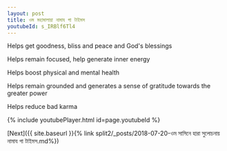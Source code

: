 ```yaml
---
layout: post
title: ওম মহামালায়া নামায গা টাইমস
youtubeId: s_IRBlf6Tl4
---
```

 
 
Helps get goodness, bliss and peace and God's blessings
 
Helps remain focused, help generate inner energy 
 
Helps boost physical and mental health 
 
Helps remain grounded and generates a sense of gratitude towards the greater power 
 
Helps reduce bad karma
 
 
 
 


{% include youtubePlayer.html id=page.youtubeId %}
 
[Next]({{ site.baseurl }}{% link  split2/_posts/2018-07-20-ওম সাসিনে হারা সুলোচনায় নামায গা টাইমস.md%})
 
